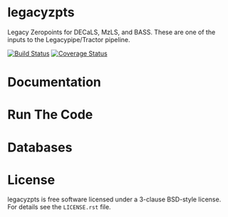 # legacyzpts
Legacy Zeropoints for DECaLS, MzLS, and BASS. These are one of the inputs to the Legacypipe/Tractor pipeline.

[![Build Status](https://travis-ci.org/legacysurvey/legacyzpts.svg?branch=master)](https://travis-ci.org/legacysurvey/legacyzpts)
[![Coverage Status](https://coveralls.io/repos/github/legacysurvey/legacyzpts/badge.svg?branch=master)](https://coveralls.io/github/legacysurvey/legacyzpts)

# Documentation

# Run The Code 

# Databases

# License

legacyzpts is free software licensed under a 3-clause BSD-style license. For details see
the ``LICENSE.rst`` file.
